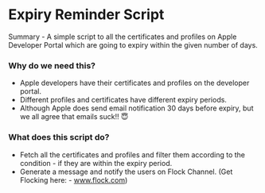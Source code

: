 # Expiry Reminder Script
Summary - A simple script to all the certificates and profiles on Apple Developer Portal which are going to expiry within the given number of days.

### Why do we need this?
- Apple developers have their certificates and profiles on the developer portal.
- Different profiles and certificates have different expiry periods.
- Although Apple does send email notification 30 days before expiry, but we all agree that emails suck!! :innocent:

### What does this script do?
- Fetch all the certificates and profiles and filter them according to the condition - if they are within the expiry period.
- Generate a message and notify the users on Flock Channel. (Get Flocking here: - www.flock.com)